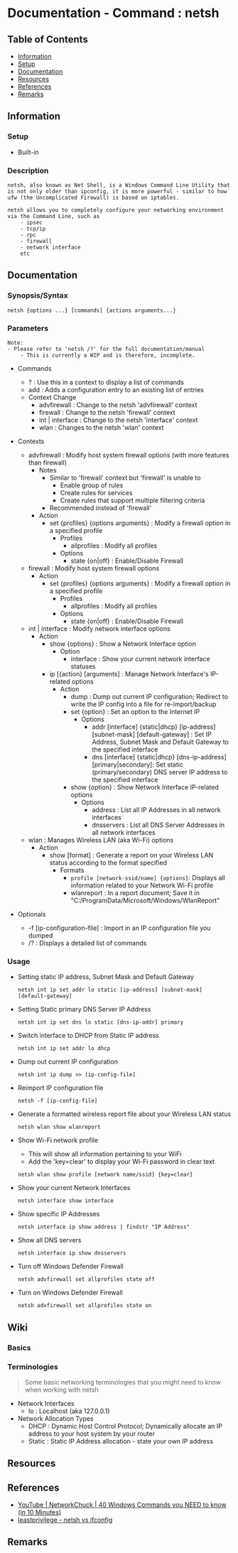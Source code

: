 # Documentation - Command : netsh

## Table of Contents
+ [Information](#information)
+ [Setup](#setup)
+ [Documentation](#documentation)
+ [Resources](#resources)
+ [References](#references)
+ [Remarks](#remarks)

## Information

### Setup
+ Built-in

### Description
```
netsh, also known as Net Shell, is a Windows Command Line Utility that is not only older than ipconfig, it is more powerful - similar to how ufw (the Uncomplicated Firewall) is based on iptables.

netsh allows you to completely configure your networking environment via the Command Line, such as
    - ipsec
    - tcp/ip
    - rpc
    - firewall
    - network interface
    etc
```

## Documentation

### Synopsis/Syntax
```batchdos
netsh {options ...} [commands] {actions arguments...}
```

### Parameters
```
Note:
- Please refer to 'netsh /?' for the full documentation/manual
    - This is currently a WIP and is therefore, incomplete.
```

- Commands
    + ? : Use this in a context to display a list of commands
    + add : Adds a configuration entry to an existing list of entries
    - Context Change
        + advfirewall : Change to the netsh 'advfirewall' context
        + firewall : Change to the netsh 'firewall' context
        + int | interface : Change to the netsh 'interface' context
        + wlan : Changes to the netsh 'wlan' context

- Contexts
    - advfirewall : Modify host system firewall options (with more features than firewall)
        - Notes
            - Similar to 'firewall' context but 'firewall' is unable to 
                + Enable group of rules
                + Create rules for services
                + Create rules that support multiple filtering criteria
            - Recommended instead of 'firewall'
        - Action
            - set {profiles} {options arguments} : Modify a firewall option in a specified profile
                - Profiles
                    + allprofiles : Modify all profiles
                - Options
                    + state {on|off} : Enable/Disable Firewall
    - firewall : Modify host system firewall options
        - Action
            - set {profiles} {options arguments} : Modify a firewall option in a specified profile
                - Profiles
                    + allprofiles : Modify all profiles
                - Options
                    + state {on|off} : Enable/Disable Firewall
    - int | interface : Modify network interface options
        - Action
            - show {options} : Show a Network Interface option
                - Option
                    + interface : Show your current network interface statuses
            - ip [{action} [arguments] : Manage Network Interface's IP-related options
                - Action
                    + dump : Dump out current IP configuration; Redirect to write the IP config into a file for re-import/backup
                    - set {option} : Set an option to the Internet IP
                        - Options
                            + addr [interface] {static|dhcp} [ip-address] [subnet-mask] [default-gateway] : Set IP Address, Subnet Mask and Default Gateway to the specified interface
                            + dns [interface] {static|dhcp} [dns-ip-address] [primary|secondary]: Set static (primary/secondary) DNS server IP address to the specified interface
                    - show {option} : Show Network Interface IP-related options
                        - Options
                            + address : List all IP Addresses in all network interfaces
                            + dnsservers : List all DNS Server Addresses in all network interfaces
    - wlan : Manages Wireless LAN (aka Wi-Fi) options
        - Action
            - show [format] : Generate a report on your Wireless LAN status according to the format specified
                - Formats
                    + `profile [network-ssid/name] {options}`: Displays all information related to your Network Wi-Fi profile
                    + wlanreport : In a report document; Save it in "C:/ProgramData/Microsoft/Windows/WlanReport"
        

- Optionals
    + -f [ip-configuration-file] : Import in an IP configuration file you dumped
    + /? : Displays a detailed list of commands

### Usage

- Setting static IP address, Subnet Mask and Default Gateway
    ```batchdos
    netsh int ip set addr lo static [ip-address] [subnet-mask] [default-gateway]
    ```

- Setting Static primary DNS Server IP Address
    ```batchdos
    netsh int ip set dns lo static [dns-ip-addr] primary
    ```

- Switch interface to DHCP from Static IP address
    ```batchdos
    netsh int ip set addr lo dhcp
    ```

- Dump out current IP configuration
    ```batchdos
    netsh int ip dump >> [ip-config-file]
    ```

- Reimport IP configuration file
    ```batchdos
    netsh -f [ip-config-file]
    ```

- Generate a formatted wireless report file about your Wireless LAN status
    ```batchdos
    netsh wlan show wlanreport
    ```

- Show Wi-Fi network profile
    + This will show all information pertaining to your WiFi
    + Add the 'key=clear' to display your Wi-Fi password in clear text
    ```batchdos
    netsh wlan show profile [network name/ssid] {key=clear}
    ```

- Show your current Network Interfaces
    ```batchdos
    netsh interface show interface
    ```

- Show specific IP Addresses
    ```batchdos
    netsh interface ip show address | findstr "IP Address"
    ```

- Show all DNS servers
    ```batchdos
    netsh interface ip show dnsservers
    ```

- Turn off Windows Defender Firewall
    ```batchdos
    netsh advfirewall set allprofiles state off
    ```

- Turn on Windows Defender Firewall
    ```batchdos
    netsh advfirewall set allprofiles state on
    ```

## Wiki

### Basics

### Terminologies
> Some basic networking terminologies that you might need to know when working with netsh
- Network Interfaces
    + lo : Localhost (aka 127.0.0.1)
- Network Allocation Types
    + DHCP : Dynamic Host Control Protocol; Dynamically allocate an IP address to your host system by your router
    + Static : Static IP Address allocation - state your own IP address

## Resources

## References
+ [YouTube | NetworkChuck | 40 Windows Commands you NEED to know (in 10 Minutes)](https://www.youtube.com/watch?v=Jfvg3CS1X3A)
+ [leastprivilege - netsh vs ifconfig](https://leastprivilege.com/2004/06/20/netsh-vs-ifconfig/)

## Remarks

